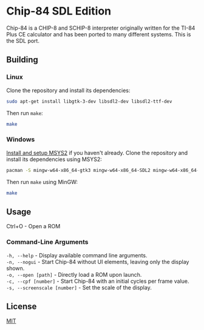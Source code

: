 # Chip-84 SDL Edition

Chip-84 is a CHIP-8 and SCHIP-8 interpreter originally written for the TI-84 Plus CE calculator and has been ported to many different systems.  This is the SDL port.

## Building

### Linux
Clone the repository and install its dependencies:

```bash
sudo apt-get install libgtk-3-dev libsdl2-dev libsdl2-ttf-dev
```
Then run `make`:

```bash
make
```

### Windows
[Install and setup MSYS2](https://github.com/orlp/dev-on-windows/wiki/Installing-GCC--&-MSYS2) if you haven't already.
Clone the repository and install its dependencies using MSYS2:

```bash
pacman -S mingw-w64-x86_64-gtk3 mingw-w64-x86_64-SDL2 mingw-w64-x86_64-SDL2_ttf
```

Then run `make` using MinGW:

```bash
make
```

## Usage

Ctrl+O - Open a ROM

### Command-Line Arguments
`-h, --help` - Display available command line arguments.\
`-n, --nogui` - Start Chip-84 without UI elements, leaving only the display shown.\
`-o, --open [path]` - Directly load a ROM upon launch.\
`-c, --cpf [number]` - Start Chip-84 with an initial cycles per frame value.\
`-s, --screenscale [number]` - Set the scale of the display.

## License
[MIT](https://choosealicense.com/licenses/mit/)